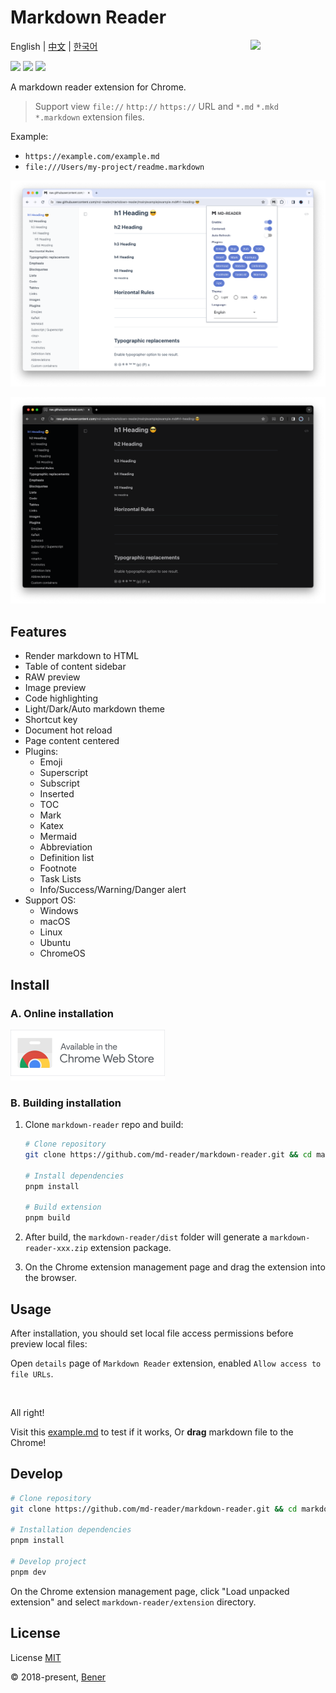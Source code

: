 # Markdown Reader

<img src="./src/images/logo-stroke.svg" align="right" width="120">

English | [中文](./README-cn.md) | [한국어](./README-ko.md)

[![](https://badgen.net/chrome-web-store/v/medapdbncneneejhbgcjceippjlfkmkg?icon=chrome&color=607cd2)](https://chromewebstore.google.com/detail/md-reader/medapdbncneneejhbgcjceippjlfkmkg) [![](https://badgen.net/chrome-web-store/stars/medapdbncneneejhbgcjceippjlfkmkg?icon=chrome&color=607cd2)](https://chromewebstore.google.com/detail/md-reader/medapdbncneneejhbgcjceippjlfkmkg) [![](https://badgen.net/chrome-web-store/users/medapdbncneneejhbgcjceippjlfkmkg?icon=chrome&color=607cd2)](https://chromewebstore.google.com/detail/md-reader/medapdbncneneejhbgcjceippjlfkmkg)

A markdown reader extension for Chrome.

> Support view `file://` `http://` `https://` URL and `*.md` `*.mkd` `*.markdown` extension files.

Example:

- `https://example.com/example.md`
- `file:///Users/my-project/readme.markdown`

![banner1](./example/example-1.png)

![banner2](./example/example-2.png)

## Features

- Render markdown to HTML
- Table of content sidebar
- RAW preview
- Image preview
- Code highlighting
- Light/Dark/Auto markdown theme
- Shortcut key
- Document hot reload
- Page content centered
- Plugins:
  - Emoji
  - Superscript
  - Subscript
  - Inserted
  - TOC
  - Mark
  - Katex
  - Mermaid
  - Abbreviation
  - Definition list
  - Footnote
  - Task Lists
  - Info/Success/Warning/Danger alert
- Support OS:
  - Windows
  - macOS
  - Linux
  - Ubuntu
  - ChromeOS

## Install

### A. Online installation

<a href="https://chromewebstore.google.com/detail/md-reader/medapdbncneneejhbgcjceippjlfkmkg" target="_blank"><img src="./src/images/chrome-web-store.svg" alt="Chrome Web Store" style="width:247px"/></a>

### B. Building installation

1. Clone `markdown-reader` repo and build:

   ```bash
   # Clone repository
   git clone https://github.com/md-reader/markdown-reader.git && cd markdown-reader

   # Install dependencies
   pnpm install

   # Build extension
   pnpm build
   ```

2. After build, the `markdown-reader/dist` folder will generate a `markdown-reader-xxx.zip` extension package.

3. On the Chrome extension management page and drag the extension into the browser.

## Usage

After installation, you should set local file access permissions before preview local files:

Open `details` page of `Markdown Reader` extension, enabled `Allow access to file URLs`.

<br/>

All right!

Visit this [example.md](https://raw.githubusercontent.com/md-reader/markdown-reader/main/example/example.md) to test if it works, Or **drag** markdown file to the Chrome!

## Develop

```bash
# Clone repository
git clone https://github.com/md-reader/markdown-reader.git && cd markdown-reader

# Installation dependencies
pnpm install

# Develop project
pnpm dev
```

On the Chrome extension management page, click "Load unpacked extension" and select `markdown-reader/extension` directory.

## License

License [MIT](https://github.com/md-reader/markdown-reader/blob/main/LICENSE)

© 2018-present, [Bener](https://github.com/Heroor)
